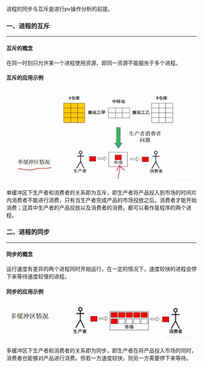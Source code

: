 进程的同步与互斥是进行pv操作分析的前提。

### 一、进程的互斥

---

#### 互斥的概念

在同一时刻只允许某一个进程使用资源，即同一资源不能服务于多个进程。

#### 互斥的应用示例



![img](4.%E8%BF%9B%E7%A8%8B%E7%AE%A1%E7%90%86-%E8%BF%9B%E7%A8%8B%E7%9A%84%E5%90%8C%E6%AD%A5%E4%B8%8E%E4%BA%92%E6%96%A5.assets/watermark,type_ZmFuZ3poZW5naGVpdGk,shadow_10,text_aHR0cHM6Ly9ibG9nLmNzZG4ubmV0L2ltcmVhbF8=,size_16,color_FFFFFF,t_70-20220805085209308.jpeg)

单缓冲区下生产者和消费者的关系即为互斥，即生产者将产品投入到市场的时间片内消费者不能进行消费，只有当生产者完成产品的市场投放之后，消费者才能开始消费；这其中生产者的产品投放以及消费者的消费。都可以看作是程序的两个进程。



### 二、进程的同步

---

#### 同步的概念

运行速度有差异的两个进程同时开始运行，在一定的情况下，速度较快的进程会停下来等待速度较慢的进程。

#### 同步的应用示例

![img](4.%E8%BF%9B%E7%A8%8B%E7%AE%A1%E7%90%86-%E8%BF%9B%E7%A8%8B%E7%9A%84%E5%90%8C%E6%AD%A5%E4%B8%8E%E4%BA%92%E6%96%A5.assets/watermark,type_ZmFuZ3poZW5naGVpdGk,shadow_10,text_aHR0cHM6Ly9ibG9nLmNzZG4ubmV0L2ltcmVhbF8=,size_16,color_FFFFFF,t_70-20220805140057890.jpeg)

多缓冲区下生产者和消费者的关系即为同步，即生产者在将产品投入市场的同时，消费者也能够对产品进行消费。但若一方速度较快，则另一方需要停下来等待。